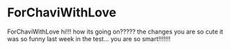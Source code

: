 # ForChaviWithLove
ForChaviWithLove
hi!!!
how its going on?????
the changes
you are so cute
it was so funny last week in the test...
you are so smart!!!!!!!
